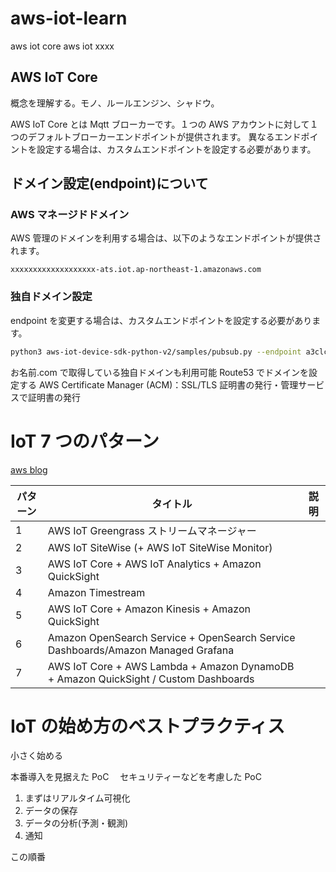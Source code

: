 # aws-iot-learn

aws iot core
aws iot xxxx

## AWS IoT Core

概念を理解する。モノ、ルールエンジン、シャドウ。

AWS IoT Core とは Mqtt ブローカーです。１つの AWS アカウントに対して１つのデフォルトブローカーエンドポイントが提供されます。
異なるエンドポイントを設定する場合は、カスタムエンドポイントを設定する必要があります。

## ドメイン設定(endpoint)について

### AWS マネージドドメイン

AWS 管理のドメインを利用する場合は、以下のようなエンドポイントが提供されます。

```
xxxxxxxxxxxxxxxxxxx-ats.iot.ap-northeast-1.amazonaws.com
```

### 独自ドメイン設定

endpoint を変更する場合は、カスタムエンドポイントを設定する必要があります。

```bash
python3 aws-iot-device-sdk-python-v2/samples/pubsub.py --endpoint a3clczm6ayv88a-ats.iot.ap-northeast-1.amazonaws.com --ca_file root-CA.crt --cert my-thing-01.cert.pem --key my-thing-01.private.key --client_id basicPubSub --topic sdk/test/python --count 0
```

お名前.com で取得している独自ドメインも利用可能
Route53 でドメインを設定する
AWS Certificate Manager (ACM)：SSL/TLS 証明書の発行・管理サービスで証明書の発行

# IoT 7 つのパターン

[aws blog](https://aws.amazon.com/jp/blogs/news/7-patterns-for-iot-data-ingestion-and-visualization-how-to-decide-what-works-best-for-your-use-case/)

| パターン | タイトル                                                                            | 説明 |
| -------- | ----------------------------------------------------------------------------------- | ---- |
| 1        | AWS IoT Greengrass ストリームマネージャー                                           |      |
| 2        | AWS IoT SiteWise (+ AWS IoT SiteWise Monitor)                                       |      |
| 3        | AWS IoT Core + AWS IoT Analytics + Amazon QuickSight                                |      |
| 4        | Amazon Timestream                                                                   |      |
| 5        | AWS IoT Core + Amazon Kinesis + Amazon QuickSight                                   |      |
| 6        | Amazon OpenSearch Service + OpenSearch Service Dashboards/Amazon Managed Grafana    |      |
| 7        | AWS IoT Core + AWS Lambda + Amazon DynamoDB + Amazon QuickSight / Custom Dashboards |      |

# IoT の始め方のベストプラクティス

小さく始める

本番導入を見据えた PoC 　セキュリティーなどを考慮した PoC

1. まずはリアルタイム可視化
2. データの保存
3. データの分析(予測・観測)
4. 通知

この順番
